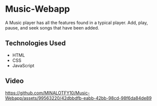 # Music-Webapp
A Music player has all the features found in a typical player.
Add, play, pause, and seek songs that have been added.


## Technologies Used
- HTML
- CSS
- JavaScript


## Video
https://github.com/MINALOTFY10/Music-Webapp/assets/99563220/42dbbdfb-eabb-42bb-98cd-98f6da84de89

